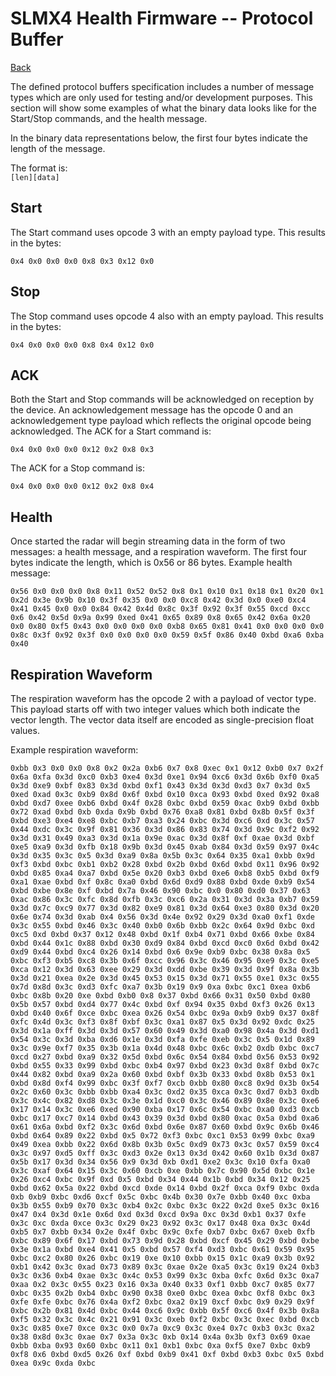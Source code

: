 # SLMX4 Health Firmware -- Protocol Buffer

[Back](../)

The defined protocol buffers specification includes a number of message types which are only used for testing and/or development purposes. This section will show some examples of what the binary data looks like for the Start/Stop commands, and the health message.

In the binary data representations below, the first four bytes indicate the length of the message. 

The format is:  
`[len][data]`

## Start
The Start command uses opcode 3 with an empty payload type. This results in the bytes:
```
0x4 0x0 0x0 0x0 0x8 0x3 0x12 0x0
```

## Stop
The Stop command uses opcode 4 also with an empty payload. This results in the bytes:
```
0x4 0x0 0x0 0x0 0x8 0x4 0x12 0x0
```
## ACK
Both the Start and Stop commands will be acknowledged on reception by the device. An acknowledgement message has the opcode 0 and an acknowledgement type payload which reflects the original opcode being acknowledged.
The ACK for a Start command is:
```
0x4 0x0 0x0 0x0 0x12 0x2 0x8 0x3
```
The ACK for a Stop command is:
```
0x4 0x0 0x0 0x0 0x12 0x2 0x8 0x4
```

## Health
Once started the radar will begin streaming data in the form of two messages: a health message, and a respiration waveform.
The first four bytes indicate the length, which is 0x56 or 86 bytes.
Example health message:
```
0x56 0x0 0x0 0x0 0x8 0x11 0x52 0x52 0x8 0x1 0x10 0x1 0x18 0x1 0x20 0x1 0x2d 0x3e 0x9b 0x10 0x3f 0x35 0x0 0x0 0xc8 0x42 0x3d 0x0 0xe0 0xc4 0x41 0x45 0x0 0x0 0x84 0x42 0x4d 0x8c 0x3f 0x92 0x3f 0x55 0xcd 0xcc 0x6 0x42 0x5d 0x9a 0x99 0xed 0x41 0x65 0x89 0x8 0x65 0x42 0x6a 0x20 0x0 0x80 0xf5 0x43 0x0 0x0 0x0 0x0 0xb8 0x65 0x81 0x41 0x0 0x0 0x0 0x0 0x8c 0x3f 0x92 0x3f 0x0 0x0 0x0 0x0 0x59 0x5f 0x86 0x40 0xbd 0xa6 0xba 0x40
``` 

## Respiration Waveform
The respiration waveform has the opcode 2 with a payload of vector type. This payload starts off with two integer values which both indicate the vector length. The vector data itself are encoded as single-precision float values.

Example respiration waveform:
```
0xbb 0x3 0x0 0x0 0x8 0x2 0x2a 0xb6 0x7 0x8 0xec 0x1 0x12 0xb0 0x7 0x2f 0x6a 0xfa 0x3d 0xc0 0xb3 0xe4 0x3d 0xe1 0x94 0xc6 0x3d 0x6b 0xf0 0xa5 0x3d 0xe9 0xbf 0x83 0x3d 0xbd 0xf1 0x43 0x3d 0x3d 0xd3 0x7 0x3d 0x5 0xed 0xad 0x3c 0xb9 0x8d 0x6f 0xbd 0x10 0xca 0x93 0xbd 0xed 0x92 0xa8 0xbd 0xd7 0xee 0xb6 0xbd 0x4f 0x28 0xbc 0xbd 0x59 0xac 0xb9 0xbd 0xbb 0x72 0xad 0xbd 0xb 0xda 0x9b 0xbd 0x76 0xa8 0x81 0xbd 0x8b 0x5f 0x3f 0xbd 0xe3 0xe4 0xe8 0xbc 0xb7 0xa3 0x24 0xbc 0x3d 0xc6 0xd 0x3c 0x57 0x44 0xdc 0x3c 0x9f 0x81 0x36 0x3d 0x86 0x83 0x74 0x3d 0x9c 0xf2 0x92 0x3d 0x31 0x49 0xa3 0x3d 0x1a 0x9e 0xac 0x3d 0x8f 0xf 0xae 0x3d 0xbf 0xe5 0xa9 0x3d 0xfb 0x18 0x9b 0x3d 0x45 0xab 0x84 0x3d 0x59 0x97 0x4c 0x3d 0x35 0x3c 0x5 0x3d 0xa9 0x8a 0x5b 0x3c 0x64 0x35 0xa1 0xbb 0x9d 0xf3 0xbd 0xbc 0xb1 0xb2 0x28 0xbd 0x2b 0xbd 0x6d 0xbd 0x11 0x96 0x92 0xbd 0x85 0xa4 0xa7 0xbd 0x5e 0x20 0xb3 0xbd 0xe6 0xb8 0xb5 0xbd 0xf9 0xa1 0xae 0xbd 0xf 0x8c 0xa0 0xbd 0x6d 0xd9 0x88 0xbd 0xde 0xb9 0x54 0xbd 0xbe 0x8e 0xf 0xbd 0x7a 0x46 0x90 0xbc 0x0 0x80 0xd0 0x37 0x63 0xac 0x86 0x3c 0xfc 0x8d 0xfb 0x3c 0xc6 0x2a 0x31 0x3d 0x3a 0xb7 0x59 0x3d 0x7c 0xc9 0x77 0x3d 0x82 0xe9 0x81 0x3d 0x64 0xe3 0x80 0x3d 0x20 0x6e 0x74 0x3d 0xab 0x4 0x56 0x3d 0x4e 0x92 0x29 0x3d 0xa0 0xf1 0xde 0x3c 0x55 0xbd 0x46 0x3c 0x40 0xb0 0x6b 0xbb 0x2c 0x64 0x9d 0xbc 0xd 0xc5 0xd 0xbd 0x37 0x12 0x48 0xbd 0x1f 0xb4 0x71 0xbd 0x66 0xbe 0x84 0xbd 0x44 0x1c 0x88 0xbd 0x30 0xd9 0x84 0xbd 0xcd 0xc0 0x6d 0xbd 0x42 0xd9 0x44 0xbd 0xc4 0x26 0x14 0xbd 0x6 0x9e 0xb9 0xbc 0x38 0x8a 0x5 0xbc 0xf3 0xb5 0xc8 0x3b 0x6f 0xcc 0x96 0x3c 0x46 0x95 0xe9 0x3c 0xe5 0xca 0x12 0x3d 0x63 0xee 0x29 0x3d 0xdd 0xbe 0x39 0x3d 0x9f 0x8a 0x3b 0x3d 0x21 0xea 0x2e 0x3d 0x45 0x53 0x15 0x3d 0x71 0x55 0xe1 0x3c 0x55 0x7d 0x8d 0x3c 0xd3 0xfc 0xa7 0x3b 0x19 0x9 0xa 0xbc 0xc1 0xea 0xb6 0xbc 0x8b 0x20 0xe 0xbd 0xb0 0x8 0x37 0xbd 0x66 0x31 0x50 0xbd 0x80 0x5b 0x57 0xbd 0xd4 0x77 0x4c 0xbd 0xf 0x94 0x35 0xbd 0xf3 0x26 0x13 0xbd 0x40 0x6f 0xce 0xbc 0xea 0x26 0x54 0xbc 0x9a 0xb9 0xb9 0x37 0x8f 0xfc 0x4d 0x3c 0xf3 0x8f 0xbf 0x3c 0xa1 0x87 0x5 0x3d 0x92 0xdc 0x25 0x3d 0x1a 0xff 0x3d 0x3d 0x57 0x60 0x49 0x3d 0xa0 0x98 0x4a 0x3d 0xd1 0x54 0x3c 0x3d 0xba 0xd6 0x1e 0x3d 0xfa 0xfe 0xeb 0x3c 0x5 0x1d 0x89 0x3c 0x9e 0xf7 0x35 0x3b 0x1a 0x4d 0x48 0xbc 0x6c 0xb2 0xdb 0xbc 0xc7 0xcd 0x27 0xbd 0xa9 0x32 0x5d 0xbd 0x6c 0x54 0x84 0xbd 0x56 0x53 0x92 0xbd 0x55 0x33 0x99 0xbd 0xbc 0xb4 0x97 0xbd 0x23 0x3d 0x8f 0xbd 0x7c 0x44 0x82 0xbd 0xa9 0x2a 0x60 0xbd 0xbf 0x3b 0x33 0xbd 0x8b 0x53 0x1 0xbd 0x8d 0xf4 0x99 0xbc 0x3f 0xf7 0xcb 0xbb 0x80 0xc8 0x9d 0x3b 0x54 0x2c 0x60 0x3c 0xbb 0xbb 0xa4 0x3c 0xd2 0x35 0xca 0x3c 0xd7 0xb3 0xdb 0x3c 0x4c 0x82 0xd8 0x3c 0x3e 0x1d 0xc0 0x3c 0x46 0x89 0x8e 0x3c 0xe6 0x17 0x14 0x3c 0xe6 0xed 0x90 0xba 0x17 0x6c 0x54 0xbc 0xa0 0xd3 0xcb 0xbc 0x17 0xc7 0x14 0xbd 0x43 0x39 0x3d 0xbd 0x80 0xac 0x5a 0xbd 0xa6 0x61 0x6a 0xbd 0xf2 0x3c 0x6d 0xbd 0x6e 0x87 0x60 0xbd 0x9c 0x6b 0x46 0xbd 0x64 0x89 0x22 0xbd 0x5 0x72 0xf3 0xbc 0xc1 0x53 0x99 0xbc 0xa9 0x49 0xea 0xbb 0x22 0x6d 0x8b 0x3b 0x5c 0xd9 0x73 0x3c 0x57 0x59 0xc4 0x3c 0x97 0xd5 0xff 0x3c 0xd3 0x2e 0x13 0x3d 0x42 0x60 0x1b 0x3d 0x87 0x5b 0x17 0x3d 0x34 0x56 0x9 0x3d 0xb 0xd1 0xe2 0x3c 0x10 0xfa 0xa0 0x3c 0xaf 0x64 0x15 0x3c 0x60 0xcb 0xe 0xbb 0x7c 0x90 0x5d 0xbc 0x1e 0x26 0xc4 0xbc 0x9f 0xd 0x5 0xbd 0x34 0x44 0x1b 0xbd 0x34 0x12 0x25 0xbd 0x62 0x5a 0x22 0xbd 0xcd 0xde 0x14 0xbd 0x2f 0xca 0xf9 0xbc 0xda 0xb 0xb9 0xbc 0xd6 0xcf 0x5c 0xbc 0x4b 0x30 0x7e 0xbb 0x40 0xc 0xba 0x3b 0x55 0xb9 0x70 0x3c 0xb4 0x2c 0xbc 0x3c 0x22 0x2d 0xe5 0x3c 0x16 0x47 0x4 0x3d 0x1e 0x6d 0xd 0x3d 0xcd 0x9a 0xc 0x3d 0xb1 0x37 0xfe 0x3c 0xc 0xda 0xce 0x3c 0x29 0x23 0x92 0x3c 0x17 0x48 0xa 0x3c 0x4d 0xb5 0x7 0xbb 0x34 0x2e 0x4f 0xbc 0x9c 0xfe 0xb7 0xbc 0x67 0xeb 0xfb 0xbc 0x89 0x6f 0x17 0xbd 0x73 0x9d 0x28 0xbd 0xcf 0x45 0x29 0xbd 0xbe 0x3e 0x1a 0xbd 0xe4 0x41 0x5 0xbd 0x57 0xf4 0xd3 0xbc 0x61 0x59 0x95 0xbc 0xc2 0x80 0x26 0xbc 0x19 0xe 0x10 0xbb 0x15 0x1c 0xa9 0x3b 0x92 0xb1 0x42 0x3c 0xad 0x73 0x89 0x3c 0xae 0x2e 0xa5 0x3c 0x19 0x24 0xb3 0x3c 0x36 0xb4 0xae 0x3c 0x4c 0x53 0x99 0x3c 0xba 0xfc 0x6d 0x3c 0xa7 0xaa 0x2 0x3c 0x55 0x23 0x16 0x3a 0x40 0x33 0xf1 0xbb 0xc7 0x85 0x77 0xbc 0x35 0x2b 0xb4 0xbc 0x90 0x38 0xe0 0xbc 0xea 0xbc 0xf8 0xbc 0x3 0xfe 0xfe 0xbc 0x76 0x4a 0xf2 0xbc 0xa2 0x19 0xcf 0xbc 0x9 0x29 0x9f 0xbc 0x2b 0x81 0x4d 0xbc 0x44 0xc6 0x9c 0xbb 0x5f 0xc6 0x4f 0x3b 0x8a 0xf5 0x32 0x3c 0x4c 0x21 0x91 0x3c 0xeb 0xf2 0xbc 0x3c 0xec 0xbd 0xcb 0x3c 0x85 0xe7 0xce 0x3c 0x0 0x7a 0xc9 0x3c 0xe4 0x7c 0xb3 0x3c 0xa2 0x38 0x8d 0x3c 0xae 0x7 0x3a 0x3c 0xb 0x14 0x4a 0x3b 0xf3 0x69 0xae 0xbb 0xba 0x93 0x60 0xbc 0x11 0x1 0xb1 0xbc 0xa 0xf5 0xe7 0xbc 0xb9 0xf8 0x6 0xbd 0xd5 0x26 0xf 0xbd 0xb9 0x41 0xf 0xbd 0xb3 0xbc 0x5 0xbd 0xea 0x9c 0xda 0xbc 
```

